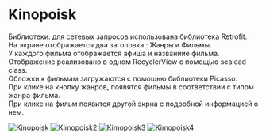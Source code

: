 # Kinopoisk



Библиотеки: для сетевых запросов использована библиотека Retrofit.  
На экране отображается два заголовка : Жанры и Фильмы.  
У каждого фильма отображается афиша и названиие фильма.  
Отображение реализовано в одном RecyclerView с помощью sealead class.  
Обложки к фильмам загружаются с помощью библиотеки Picasso.  
При клике на кнопку жанров, появятся фильмы в соответствии с типом жанра фильма.  
При клике на фильм появится другой экрна с подробной информацией о нем.  


![Kinopoisk](https://user-images.githubusercontent.com/51223584/152293808-b7eadc99-3e2d-4941-9625-7dcfd8809108.jpg)
![Kimopoisk2](https://user-images.githubusercontent.com/51223584/152292967-92264508-e01c-4933-ad4f-e39f44de6333.jpg)
![Kimopoisk3](https://user-images.githubusercontent.com/51223584/152292971-3fbcd660-c532-4dd5-8f21-229ca2e25e89.jpg)
![Kimopoisk4](https://user-images.githubusercontent.com/51223584/152292975-7db6a915-aa20-4f5f-bf07-00f91ef659d0.jpg)
